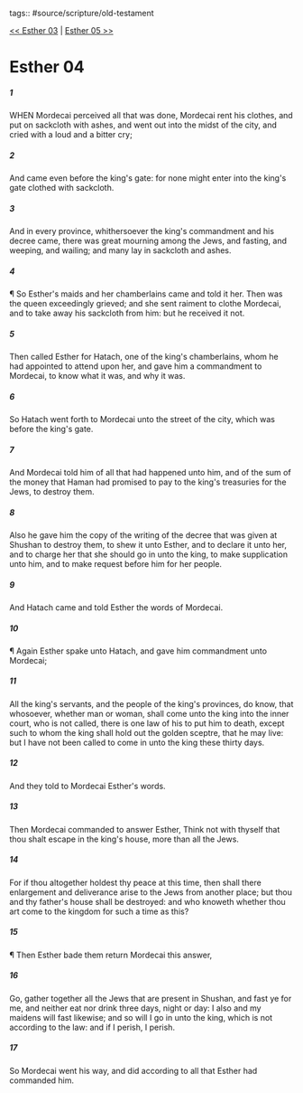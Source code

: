 tags:: #source/scripture/old-testament

[<< Esther 03](old-testament/17_Esther/Esther_03.md) | [Esther 05 >>](old-testament/17_Esther/Esther_05.md)

# Esther 04

##### 1

WHEN Mordecai perceived all that was done, Mordecai rent his clothes, and put on sackcloth with ashes, and went out into the midst of the city, and cried with a loud and a bitter cry;

##### 2

And came even before the king's gate: for none might enter into the king's gate clothed with sackcloth.

##### 3

And in every province, whithersoever the king's commandment and his decree came, there was great mourning among the Jews, and fasting, and weeping, and wailing; and many lay in sackcloth and ashes.

##### 4

¶ So Esther's maids and her chamberlains came and told it her. Then was the queen exceedingly grieved; and she sent raiment to clothe Mordecai, and to take away his sackcloth from him: but he received it not.

##### 5

Then called Esther for Hatach, one of the king's chamberlains, whom he had appointed to attend upon her, and gave him a commandment to Mordecai, to know what it was, and why it was.

##### 6

So Hatach went forth to Mordecai unto the street of the city, which was before the king's gate.

##### 7

And Mordecai told him of all that had happened unto him, and of the sum of the money that Haman had promised to pay to the king's treasuries for the Jews, to destroy them.

##### 8

Also he gave him the copy of the writing of the decree that was given at Shushan to destroy them, to shew it unto Esther, and to declare it unto her, and to charge her that she should go in unto the king, to make supplication unto him, and to make request before him for her people.

##### 9

And Hatach came and told Esther the words of Mordecai.

##### 10

¶ Again Esther spake unto Hatach, and gave him commandment unto Mordecai;

##### 11

All the king's servants, and the people of the king's provinces, do know, that whosoever, whether man or woman, shall come unto the king into the inner court, who is not called, there is one law of his to put him to death, except such to whom the king shall hold out the golden sceptre, that he may live: but I have not been called to come in unto the king these thirty days.

##### 12

And they told to Mordecai Esther's words.

##### 13

Then Mordecai commanded to answer Esther, Think not with thyself that thou shalt escape in the king's house, more than all the Jews.

##### 14

For if thou altogether holdest thy peace at this time, then shall there enlargement and deliverance arise to the Jews from another place; but thou and thy father's house shall be destroyed: and who knoweth whether thou art come to the kingdom for such a time as this?

##### 15

¶ Then Esther bade them return Mordecai this answer,

##### 16

Go, gather together all the Jews that are present in Shushan, and fast ye for me, and neither eat nor drink three days, night or day: I also and my maidens will fast likewise; and so will I go in unto the king, which is not according to the law: and if I perish, I perish.

##### 17

So Mordecai went his way, and did according to all that Esther had commanded him.
